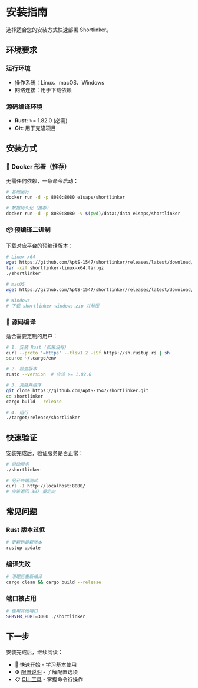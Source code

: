 # 安装指南

选择适合您的安装方式快速部署 Shortlinker。

## 环境要求

### 运行环境
- 操作系统：Linux、macOS、Windows
- 网络连接：用于下载依赖

### 源码编译环境
- **Rust**: >= 1.82.0 (必需)
- **Git**: 用于克隆项目

## 安装方式

### 🐳 Docker 部署（推荐）

无需任何依赖，一条命令启动：

```bash
# 基础运行
docker run -d -p 8080:8080 e1saps/shortlinker

# 数据持久化（推荐）
docker run -d -p 8080:8080 -v $(pwd)/data:/data e1saps/shortlinker
```

### 📦 预编译二进制

下载对应平台的预编译版本：

```bash
# Linux x64
wget https://github.com/AptS-1547/shortlinker/releases/latest/download/shortlinker-linux-x64.tar.gz
tar -xzf shortlinker-linux-x64.tar.gz
./shortlinker

# macOS
wget https://github.com/AptS-1547/shortlinker/releases/latest/download/shortlinker-macos.tar.gz

# Windows
# 下载 shortlinker-windows.zip 并解压
```

### 🔧 源码编译

适合需要定制的用户：

```bash
# 1. 安装 Rust (如果没有)
curl --proto '=https' --tlsv1.2 -sSf https://sh.rustup.rs | sh
source ~/.cargo/env

# 2. 检查版本
rustc --version  # 应该 >= 1.82.0

# 3. 克隆并编译
git clone https://github.com/AptS-1547/shortlinker.git
cd shortlinker
cargo build --release

# 4. 运行
./target/release/shortlinker
```

## 快速验证

安装完成后，验证服务是否正常：

```bash
# 启动服务
./shortlinker

# 另开终端测试
curl -I http://localhost:8080/
# 应该返回 307 重定向
```

## 常见问题

### Rust 版本过低
```bash
# 更新到最新版本
rustup update
```

### 编译失败
```bash
# 清理后重新编译
cargo clean && cargo build --release
```

### 端口被占用
```bash
# 使用其他端口
SERVER_PORT=3000 ./shortlinker
```

## 下一步

安装完成后，继续阅读：
- 🚀 [快速开始](/guide/getting-started) - 学习基本使用
- ⚙️ [配置说明](/config/) - 了解配置选项
- 📋 [CLI 工具](/cli/) - 掌握命令行操作
